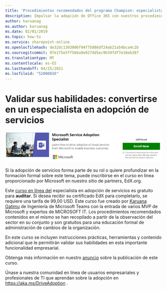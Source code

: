 ```yaml
---
title: 'Procedimientos recomendados del programa Champion: especialista en adopción de servicios'
description: Impulsar la adopción de Office 365 con nuestros procedimientos recomendados del Programa de campeones
author: karuanag
ms.author: karuanag
ms.date: 02/01/2019
ms.topic: how-to
ms.service: sharepoint-online
ms.openlocfilehash: de32dc1303006f94f75886df24ab21a54bca4c2b
ms.sourcegitcommit: 97e175e5ff5b6a9e0274d5ec9b39fdf7e18eb387
ms.translationtype: MT
ms.contentlocale: es-ES
ms.lasthandoff: 04/25/2021
ms.locfileid: "52000026"
---
```

# <a name="validate-your-skills---become-a-service-adoption-specialist"></a>Validar sus habilidades: convertirse en un especialista en adopción de servicios

![Curso de especialista en adopción de servicios](media/champs_sascourse.png)

Si la adopción de servicios forma parte de su rol o quiere profundizar en la formación formal sobre este tema, puede inscribirse en el curso en línea proporcionado por Microsoft en nuestro sitio de partners, EdX.org. 

Este [curso en línea del](/learn/paths/m365-service-adoption/) especialista en adopción de servicios es gratuito para **auditar**.  Si desea recibir su certificado EdX para completarlo, se requiere una tarifa de 99,00 USD.  Este curso fue creado por [Karuana Gatimu](https://linkedin.com/in/karuanagatimu) de Ingeniería de Microsoft Teams con la entrada de varios MVP de Microsoft y expertos de MICROSOFT IT.  Los procedimientos recomendados contenidos en el mismo se han recopilado a partir de la observación del sector en su conjunto y son gratuitos para una educación formal de administración de cambios de la organización.  

En este curso se incluyen instrucciones prácticas, herramientas y contenido adicional que le permitirán validar sus habilidades en esta importante funcionalidad empresarial.  

Obtenga más información en nuestro [anuncio](https://aka.ms/AdoptionCertAnnouncement) sobre la publicación de este curso. 

Únase a nuestra comunidad en línea de usuarios empresariales y profesionales de TI que aprendan sobre la adopción en https://aka.ms/DriveAdoption .